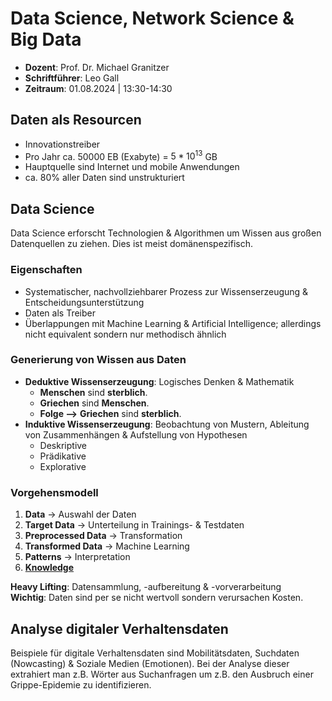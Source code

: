 # Data Science, Network Science & Big Data
- **Dozent**: Prof. Dr. Michael Granitzer
- **Schriftführer**: Leo Gall
- **Zeitraum**: 01.08.2024 | 13:30-14:30

## Daten als Resourcen
- Innovationstreiber
- Pro Jahr ca. $50000$ EB (Exabyte) = $5*10^{13}$ GB
- Hauptquelle sind Internet und mobile Anwendungen
- ca. 80% aller Daten sind unstrukturiert

## Data Science
Data Science erforscht Technologien & Algorithmen um Wissen aus großen Datenquellen zu ziehen. Dies ist meist domänenspezifisch.

### Eigenschaften
- Systematischer, nachvollziehbarer Prozess zur Wissenserzeugung & Entscheidungsunterstützung
- Daten als Treiber
- Überlappungen mit Machine Learning & Artificial Intelligence; allerdings nicht equivalent sondern nur methodisch ähnlich

### Generierung von Wissen aus Daten
- **Deduktive Wissenserzeugung**: Logisches Denken & Mathematik 
    - **Menschen** sind **sterblich**.
    - **Griechen** sind **Menschen**.
    - **Folge -->** **Griechen** sind **sterblich**.
- **Induktive Wissenserzeugung**: Beobachtung von Mustern, Ableitung von Zusammenhängen & Aufstellung von Hypothesen
    - Deskriptive
    - Prädikative
    - Explorative

### Vorgehensmodell
1. **Data** -> Auswahl der Daten
2. **Target Data** -> Unterteilung in Trainings- & Testdaten
3. **Preprocessed Data** -> Transformation
4. **Transformed Data** -> Machine Learning
5. **Patterns** -> Interpretation
6. <u>**Knowledge**</u>

**Heavy Lifting**: Datensammlung, -aufbereitung & -vorverarbeitung<br>
**Wichtig**: Daten sind per se nicht wertvoll sondern verursachen Kosten.

## Analyse digitaler Verhaltensdaten
Beispiele für digitale Verhaltensdaten sind Mobilitätsdaten, Suchdaten (Nowcasting) & Soziale Medien (Emotionen). Bei der Analyse dieser extrahiert man z.B. Wörter aus Suchanfragen um z.B. den Ausbruch einer Grippe-Epidemie zu identifizieren.
